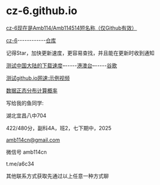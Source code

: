 # cz-6.github.io

[cz-6现在是Amb114/Amb114514短名称（仅Github有效）](https://github.com/Amb114)

[cz-6](https://github.com/cz-6)------------[仓库](https://github.com/cz-6/cz-6.github.io)

记得Star，加快更新速度，更容易查找，并且能在更新时收到通知

[测试中国大陆的下载速度](https://autopatchcn.yuanshen.com/client_app/download/pc_zip/20230821151113_kRtiSWdMasWNheoV/YuanShen_4.0.1.zip)–-----[港澳台](https://autopatchhk.yuanshen.com/client_app/download/pc_zip/20230821151229_NAlBxGiyKlVXWZQJ/GenshinImpact_4.0.1.zip)–-----[谷歌](https://www.google.com/search?q=%E7%BD%91%E9%80%9F%E6%B5%8B%E8%AF%95)

[测试github.io网速:示例视频](https://cz-6.github.io/f/example.mp4)

[数据正态分布计算概率](https://cz-6.github.io/f/正态分布/)

写给我的鱼同学:

湖北宜昌八中704

422/480分，副科4A，班2，七下期中，2025

amb114cn@gmail.com

微信号 amb114cn

t.me/a6c34

其他联系方式获取先通过以上任意一种方式聊
